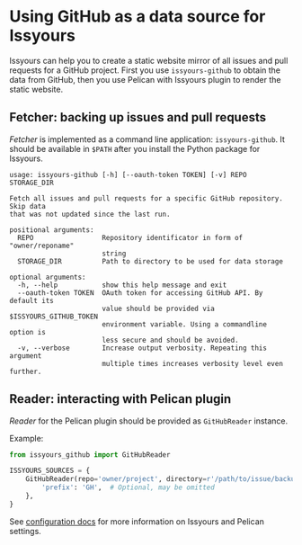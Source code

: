 # Using GitHub as a data source for Issyours

Issyours can help you to create a static website mirror of all issues and pull
requests for a GitHub project. First you use `issyours-github` to obtain the
data from GitHub, then you use Pelican with Issyours plugin to render the
static website.


## Fetcher: backing up issues and pull requests

*Fetcher* is implemented as a command line application: `issyours-github`.
It should be available in `$PATH` after you install the Python package for
Issyours.

```
usage: issyours-github [-h] [--oauth-token TOKEN] [-v] REPO STORAGE_DIR

Fetch all issues and pull requests for a specific GitHub repository. Skip data
that was not updated since the last run.

positional arguments:
  REPO                 Repository identificator in form of "owner/reponame"
                       string
  STORAGE_DIR          Path to directory to be used for data storage

optional arguments:
  -h, --help           show this help message and exit
  --oauth-token TOKEN  OAuth token for accessing GitHub API. By default its
                       value should be provided via $ISSYOURS_GITHUB_TOKEN
                       environment variable. Using a commandline option is
                       less secure and should be avoided.
  -v, --verbose        Increase output verbosity. Repeating this argument
                       multiple times increases verbosity level even further.
```


## Reader: interacting with Pelican plugin

*Reader* for the Pelican plugin should be provided as `GitHubReader` instance.

Example:

```python
from issyours_github import GitHubReader

ISSYOURS_SOURCES = {
    GitHubReader(repo='owner/project', directory=r'/path/to/issue/backup'): {
        'prefix': 'GH',  # Optional, may be omitted
    },
}
```

See [configuration docs](configuring.md) for more information on
Issyours and Pelican settings.
